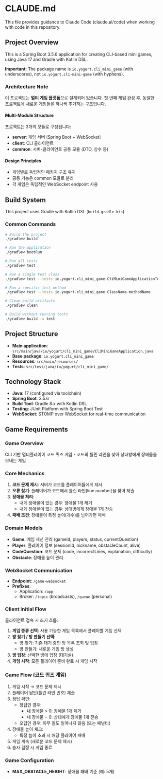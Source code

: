 # CLAUDE.md

This file provides guidance to Claude Code (claude.ai/code) when working with code in this repository.

## Project Overview

This is a Spring Boot 3.5.6 application for creating CLI-based mini games, using Java 17 and Gradle with Kotlin DSL.

**Important**: The package name is `io.yogurt.cli_mini_game` (with underscores), not `io.yogurt.cli-mini-game` (with hyphens).

### Architecture Note
이 프로젝트는 **멀티 게임 플랫폼**으로 설계되어 있습니다. 첫 번째 게임 완성 후, 동일한 프로젝트에 새로운 게임들을 하나씩 추가하는 구조입니다.

#### Multi-Module Structure
프로젝트는 3개의 모듈로 구성됩니다:
- **server**: 게임 서버 (Spring Boot + WebSocket)
- **client**: CLI 클라이언트
- **common**: 서버-클라이언트 공통 모듈 (DTO, 상수 등)

#### Design Principles
- 게임별로 독립적인 패키지 구조 유지
- 공통 기능은 common 모듈로 분리
- 각 게임은 독립적인 WebSocket endpoint 사용

## Build System

This project uses Gradle with Kotlin DSL (`build.gradle.kts`).

### Common Commands

```bash
# Build the project
./gradlew build

# Run the application
./gradlew bootRun

# Run all tests
./gradlew test

# Run a single test class
./gradlew test --tests io.yogurt.cli_mini_game.CliMiniGameApplicationTests

# Run a specific test method
./gradlew test --tests io.yogurt.cli_mini_game.ClassName.methodName

# Clean build artifacts
./gradlew clean

# Build without running tests
./gradlew build -x test
```

## Project Structure

- **Main application**: `src/main/java/io/yogurt/cli_mini_game/CliMiniGameApplication.java`
- **Base package**: `io.yogurt.cli_mini_game`
- **Resources**: `src/main/resources/`
- **Tests**: `src/test/java/io/yogurt/cli_mini_game/`

## Technology Stack

- **Java**: 17 (configured via toolchain)
- **Spring Boot**: 3.5.6
- **Build Tool**: Gradle 8.x with Kotlin DSL
- **Testing**: JUnit Platform with Spring Boot Test
- **WebSocket**: STOMP over WebSocket for real-time communication

## Game Requirements

### Game Overview
CLI 기반 멀티플레이어 코드 퀴즈 게임 - 코드의 틀린 라인을 찾아 상대방에게 장애물을 보내는 게임

### Core Mechanics
1. **코드 문제 제시**: 서버가 코드를 플레이어들에게 제시
2. **오류 찾기**: 플레이어가 코드에서 틀린 라인(line number)을 찾아 제출
3. **장애물 처리**:
   - 내게 장애물이 있는 경우: 장애물 1개 제거
   - 내게 장애물이 없는 경우: 상대방에게 장애물 1개 전송
4. **패배 조건**: 장애물이 특정 높이(개수)를 넘어가면 패배

### Domain Models
- **Game**: 게임 세션 관리 (gameId, players, status, currentQuestion)
- **Player**: 플레이어 정보 (sessionId, nickname, obstacleCount, alive)
- **CodeQuestion**: 코드 문제 (code, incorrectLines, explanation, difficulty)
- **Obstacle**: 장애물 높이 관리

### WebSocket Communication
- **Endpoint**: `/game-websocket`
- **Prefixes**:
  - Application: `/app`
  - Broker: `/topic` (broadcasts), `/queue` (personal)

### Client Initial Flow
클라이언트 접속 시 초기 흐름:
1. **게임 종류 선택**: 사용 가능한 게임 목록에서 플레이할 게임 선택
2. **방 찾기 / 방 만들기 선택**:
   - 방 찾기: 기존 대기 중인 방 목록 조회 및 입장
   - 방 만들기: 새로운 게임 방 생성
3. **방 입장**: 선택한 방에 입장 (대기실)
4. **게임 시작**: 모든 플레이어 준비 완료 시 게임 시작

### Game Flow (코드 퀴즈 게임)
1. 게임 시작 → 코드 문제 제시
2. 플레이어 답안(틀린 라인 번호) 제출
3. 정답 확인:
   - 정답인 경우:
     - 내 장애물 > 0: 장애물 1개 제거
     - 내 장애물 = 0: 상대에게 장애물 1개 전송
   - 오답인 경우: 아무 일도 일어나지 않음 (또는 페널티)
4. 장애물 높이 체크:
   - 특정 높이 초과 시 해당 플레이어 패배
5. 게임 계속 (새로운 코드 문제 제시)
6. 승자 결정 시 게임 종료

### Game Configuration
- **MAX_OBSTACLE_HEIGHT**: 장애물 패배 기준 (예: 5개)